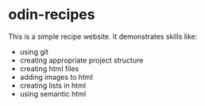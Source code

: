 # odin-recipes

This is a simple recipe website. It demonstrates skills like:

- using git
- creating appropriate project structure
- creating html files
- adding images to html
- creating lists in html
- using semantic html
